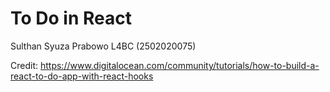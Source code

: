 # To Do in React

Sulthan Syuza Prabowo L4BC (2502020075)


Credit: https://www.digitalocean.com/community/tutorials/how-to-build-a-react-to-do-app-with-react-hooks
